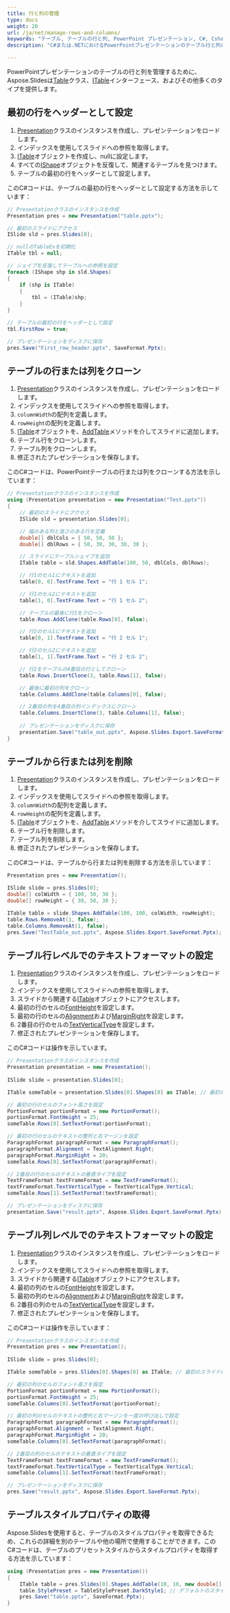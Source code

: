 ```yaml
---
title: 行と列の管理
type: docs
weight: 20
url: /ja/net/manage-rows-and-columns/
keywords: "テーブル, テーブルの行と列, PowerPoint プレゼンテーション, C#, Csharp, Aspose.Slides for .NET"
description: "C#または.NETにおけるPowerPointプレゼンテーションのテーブル行と列の管理"

---
```


PowerPointプレゼンテーションのテーブルの行と列を管理するために、Aspose.Slidesは[Table](https://reference.aspose.com/slides/net/aspose.slides/table/)クラス、[ITable](https://reference.aspose.com/slides/net/aspose.slides/itable/)インターフェース、およびその他多くのタイプを提供します。

## **最初の行をヘッダーとして設定**

1. [Presentation](https://reference.aspose.com/slides/net/aspose.slides/presentation)クラスのインスタンスを作成し、プレゼンテーションをロードします。 
2. インデックスを使用してスライドへの参照を取得します。 
3. [ITable](https://reference.aspose.com/slides/net/aspose.slides/itable/)オブジェクトを作成し、nullに設定します。
4. すべての[IShape](https://reference.aspose.com/slides/net/aspose.slides/ishape/)オブジェクトを反復して、関連するテーブルを見つけます。 
5. テーブルの最初の行をヘッダーとして設定します。

このC#コードは、テーブルの最初の行をヘッダーとして設定する方法を示しています：

```c#
// Presentationクラスのインスタンスを作成
Presentation pres = new Presentation("table.pptx");

// 最初のスライドにアクセス
ISlide sld = pres.Slides[0];

// nullのTableExを初期化
ITable tbl = null;

// シェイプを反復してテーブルへの参照を設定
foreach (IShape shp in sld.Shapes)
{
    if (shp is ITable)
    {
        tbl = (ITable)shp;
    }
}

// テーブルの最初の行をヘッダーとして設定
tbl.FirstRow = true;

// プレゼンテーションをディスクに保存
pres.Save("First_row_header.pptx", SaveFormat.Pptx);
```

## **テーブルの行または列をクローン**

1. [Presentation](https://reference.aspose.com/slides/net/aspose.slides/presentation)クラスのインスタンスを作成し、プレゼンテーションをロードします。 
2. インデックスを使用してスライドへの参照を取得します。 
3. `columnWidth`の配列を定義します。
4. `rowHeight`の配列を定義します。
5. [ITable](https://reference.aspose.com/slides/net/aspose.slides/itable/)オブジェクトを、[AddTable](https://reference.aspose.com/slides/net/aspose.slides/ishapecollection/addtable/)メソッドを介してスライドに追加します。
6. テーブル行をクローンします。
7. テーブル列をクローンします。
8. 修正されたプレゼンテーションを保存します。

このC#コードは、PowerPointテーブルの行または列をクローンする方法を示しています：

```c#
// Presentationクラスのインスタンスを作成
using (Presentation presentation = new Presentation("Test.pptx"))
{
    // 最初のスライドにアクセス
    ISlide sld = presentation.Slides[0];

    // 幅のある列と高さのある行を定義
    double[] dblCols = { 50, 50, 50 };
    double[] dblRows = { 50, 30, 30, 30, 30 };

    // スライドにテーブルシェイプを追加
    ITable table = sld.Shapes.AddTable(100, 50, dblCols, dblRows);

    // 行1のセル1にテキストを追加
    table[0, 0].TextFrame.Text = "行 1 セル 1";

    // 行1のセル2にテキストを追加
    table[1, 0].TextFrame.Text = "行 1 セル 2";

    // テーブルの最後に行1をクローン
    table.Rows.AddClone(table.Rows[0], false);

    // 行2のセル1にテキストを追加
    table[0, 1].TextFrame.Text = "行 2 セル 1";

    // 行2のセル2にテキストを追加
    table[1, 1].TextFrame.Text = "行 2 セル 2";

    // 行2をテーブルの4番目の行としてクローン
    table.Rows.InsertClone(3, table.Rows[1], false);

    // 最後に最初の列をクローン
    table.Columns.AddClone(table.Columns[0], false);

    // 2番目の列を4番目の列インデックスにクローン
    table.Columns.InsertClone(3, table.Columns[1], false);
    
    // プレゼンテーションをディスクに保存 
    presentation.Save("table_out.pptx", Aspose.Slides.Export.SaveFormat.Pptx);
}
```

## **テーブルから行または列を削除**

1. [Presentation](https://reference.aspose.com/slides/net/aspose.slides/presentation)クラスのインスタンスを作成し、プレゼンテーションをロードします。 
2. インデックスを使用してスライドへの参照を取得します。 
3. `columnWidth`の配列を定義します。
4. `rowHeight`の配列を定義します。
5. [ITable](https://reference.aspose.com/slides/net/aspose.slides/itable/)オブジェクトを、[AddTable](https://reference.aspose.com/slides/net/aspose.slides/ishapecollection/addtable/)メソッドを介してスライドに追加します。
6. テーブル行を削除します。
7. テーブル列を削除します。
8. 修正されたプレゼンテーションを保存します。 

このC#コードは、テーブルから行または列を削除する方法を示しています：

```c#
Presentation pres = new Presentation();

ISlide slide = pres.Slides[0];
double[] colWidth = { 100, 50, 30 };
double[] rowHeight = { 30, 50, 30 };

ITable table = slide.Shapes.AddTable(100, 100, colWidth, rowHeight);
table.Rows.RemoveAt(1, false);
table.Columns.RemoveAt(1, false);
pres.Save("TestTable_out.pptx", Aspose.Slides.Export.SaveFormat.Pptx);
```

## **テーブル行レベルでのテキストフォーマットの設定**

1. [Presentation](https://reference.aspose.com/slides/net/aspose.slides/presentation)クラスのインスタンスを作成し、プレゼンテーションをロードします。 
2. インデックスを使用してスライドへの参照を取得します。 
3. スライドから関連する[ITable](https://reference.aspose.com/slides/net/aspose.slides/itable/)オブジェクトにアクセスします。 
4. 最初の行のセルの[FontHeight](https://reference.aspose.com/slides/net/aspose.slides/baseportionformat/fontheight/)を設定します。 
5. 最初の行のセルの[Alignment](https://reference.aspose.com/slides/net/aspose.slides/iparagraphformat/alignment/)および[MarginRight](https://reference.aspose.com/slides/net/aspose.slides/iparagraphformat/marginright/)を設定します。 
6. 2番目の行のセルの[TextVerticalType](https://reference.aspose.com/slides/net/aspose.slides/textframeformat/textverticaltype/)を設定します。
7. 修正されたプレゼンテーションを保存します。

このC#コードは操作を示しています。

```c#
// Presentationクラスのインスタンスを作成
Presentation presentation = new Presentation();
           
ISlide slide = presentation.Slides[0];

ITable someTable = presentation.Slides[0].Shapes[0] as ITable; // 最初のスライドの最初のシェイプがテーブルであると仮定します

// 最初の行のセルのフォント高さを設定
PortionFormat portionFormat = new PortionFormat();
portionFormat.FontHeight = 25;
someTable.Rows[0].SetTextFormat(portionFormat);

// 最初の行のセルのテキストの整列と右マージンを設定
ParagraphFormat paragraphFormat = new ParagraphFormat();
paragraphFormat.Alignment = TextAlignment.Right;
paragraphFormat.MarginRight = 20;
someTable.Rows[0].SetTextFormat(paragraphFormat);

// 2番目の行のセルのテキストの垂直タイプを設定
TextFrameFormat textFrameFormat = new TextFrameFormat();
textFrameFormat.TextVerticalType = TextVerticalType.Vertical;
someTable.Rows[1].SetTextFormat(textFrameFormat);

// プレゼンテーションをディスクに保存
presentation.Save("result.pptx", Aspose.Slides.Export.SaveFormat.Pptx);
```

## **テーブル列レベルでのテキストフォーマットの設定**

1. [Presentation](https://reference.aspose.com/slides/net/aspose.slides/presentation)クラスのインスタンスを作成し、プレゼンテーションをロードします。 
2. インデックスを使用してスライドへの参照を取得します。 
3. スライドから関連する[ITable](https://reference.aspose.com/slides/net/aspose.slides/itable/)オブジェクトにアクセスします。 
4. 最初の列のセルの[FontHeight](https://reference.aspose.com/slides/net/aspose.slides/baseportionformat/fontheight/)を設定します。 
5. 最初の列のセルの[Alignment](https://reference.aspose.com/slides/net/aspose.slides/iparagraphformat/alignment/)および[MarginRight](https://reference.aspose.com/slides/net/aspose.slides/iparagraphformat/marginright/)を設定します。 
6. 2番目の列のセルの[TextVerticalType](https://reference.aspose.com/slides/net/aspose.slides/textframeformat/textverticaltype/)を設定します。
7. 修正されたプレゼンテーションを保存します。 

このC#コードは操作を示しています：

```c#
// Presentationクラスのインスタンスを作成
Presentation pres = new Presentation();
           
ISlide slide = pres.Slides[0];

ITable someTable = pres.Slides[0].Shapes[0] as ITable; // 最初のスライドの最初のシェイプがテーブルであると仮定します

// 最初の列のセルのフォント高さを設定
PortionFormat portionFormat = new PortionFormat();
portionFormat.FontHeight = 25;
someTable.Columns[0].SetTextFormat(portionFormat);

// 最初の列のセルのテキストの整列と右マージンを一度の呼び出しで設定
ParagraphFormat paragraphFormat = new ParagraphFormat();
paragraphFormat.Alignment = TextAlignment.Right;
paragraphFormat.MarginRight = 20;
someTable.Columns[0].SetTextFormat(paragraphFormat);

// 2番目の列のセルのテキストの垂直タイプを設定
TextFrameFormat textFrameFormat = new TextFrameFormat();
textFrameFormat.TextVerticalType = TextVerticalType.Vertical;
someTable.Columns[1].SetTextFormat(textFrameFormat);

// プレゼンテーションをディスクに保存
pres.Save("result.pptx", Aspose.Slides.Export.SaveFormat.Pptx);
```

## **テーブルスタイルプロパティの取得**

Aspose.Slidesを使用すると、テーブルのスタイルプロパティを取得できるため、これらの詳細を別のテーブルや他の場所で使用することができます。このC#コードは、テーブルのプリセットスタイルからスタイルプロパティを取得する方法を示しています：

```c#
using (Presentation pres = new Presentation())
{
    ITable table = pres.Slides[0].Shapes.AddTable(10, 10, new double[] { 100, 150 }, new double[] { 5, 5, 5 });
    table.StylePreset = TableStylePreset.DarkStyle1; // デフォルトのスタイルプリセットテーマを変更
    pres.Save("table.pptx", SaveFormat.Pptx);
}
```